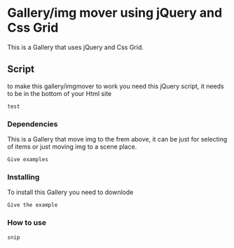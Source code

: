 # Gallery/img mover using jQuery and Css Grid

This is a Gallery that uses jQuery and Css Grid. 

## Script 

to make this gallery/imgmover to work you need this jQuery script, it needs to be in the bottom of your Html site 


```
test 
```

### Dependencies


This is a Gallery that move img to the frem above, it can be just for selecting of items or just moving img to a scene place. 

```
Give examples
```

### Installing

To install this Gallery you need to downlode 

```
Give the example
```

### How to use 

```
snip 

```
